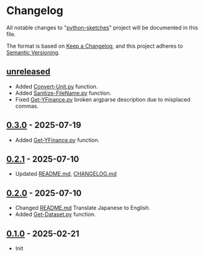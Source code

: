 # Changelog

All notable changes to "[python-sketches](https://github.com/btklab/python-sketches)" project will be documented in this file.

The format is based on [Keep a Changelog](https://keepachangelog.com/en/1.0.0/),
and this project adheres to [Semantic Versioning](https://semver.org/spec/v2.0.0.html).

## [unreleased]

- Added [Convert-Unit.py][] function.
- Added [Sanitize-FileName.py][] function.
- Fixed [Get-YFinance.py][] broken argparse description due to misplaced commas.


## [0.3.0] - 2025-07-19

- Added [Get-YFinance.py][] function.

## [0.2.1] - 2025-07-10

- Updated [README.md], [CHANGELOG.md]

## [0.2.0] - 2025-07-10

- Changed [README.md][] Translate Japanese to English.
- Added [Get-Dataset.py][] function.

## [0.1.0] - 2025-02-21

- Init


[pycalc.py]: src/pycalc.py
[pymatcalc.py]: src/pymatcalc.py
[pysym.py]: src/pysym.py
[pyplot.py]: src/pyplot.py
[pyplot-pandas.py]: src/pyplot-pandas.py
[pyplot-x-rs.py]: src/pyplot-x-rs.py
[pyplot-timeline2.py]: src/pyplot-timeline2.py

[README.md]: blob/main/README.md
[CHANGELOG.md]: blob/main/CHANGELOG.md
[requirements.txt]: blob/main/requirements.txt

[Get-PeriodicTable.py]: src/Get-PeriodicTable.py
[Get-MolecularMass.py]: src/Get-MolecularMass.py
[Calc-ChemWeightRL.py]: src/Calc-ChemWeightRL.py
[Calc-ChemWeightLR.py]: src/Calc-ChemWeightLR.py

[Calc-ChemMassPercent.py]: src/Calc-ChemMassPercent.py
[Calc-LPpulp.py]: src/Calc-LPpulp.py

[Get-Dataset.py]: src/Get-Dataset.py
[Get-YFinance.py]: src/Get-YFinance.py

[Sanitize-FileName.py]: src/Sanitize-FileName.py
[Convert-Unit.py]: src/Convert-Unit.py


[unreleased]: https://github.com/btklab/python-sketches/compare/0.3.0..HEAD
[0.3.0]: https://github.com/btklab/python-sketches/releases/tag/0.3.0
[0.2.1]: https://github.com/btklab/python-sketches/releases/tag/0.2.1
[0.2.0]: https://github.com/btklab/python-sketches/releases/tag/0.2.0
[0.1.0]: https://github.com/btklab/python-sketches/releases/tag/0.1.0

